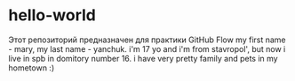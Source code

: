 # hello-world
Этот репозиторий предназначен для практики GitHub Flow
my first name - mary, my last name - yanchuk.
i'm 17 yo and i'm from stavropol', but now i live in spb in domitory number 16.
i have very pretty family and pets in my hometown :)
